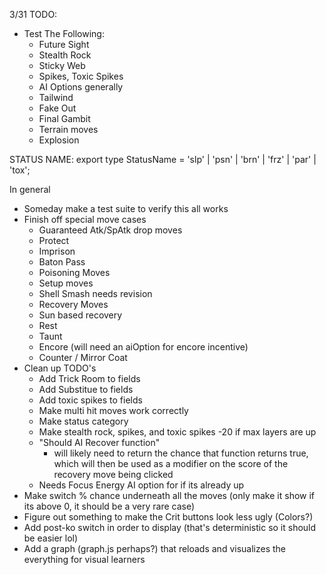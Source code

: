 3/31
TODO:
- Test The Following:
  - Future Sight
  - Stealth Rock
  - Sticky Web
  - Spikes, Toxic Spikes
  - AI Options generally
  - Tailwind
  - Fake Out
  - Final Gambit
  - Terrain moves
  - Explosion

STATUS NAME: 
export type StatusName = 'slp' | 'psn' | 'brn' | 'frz' | 'par' | 'tox';

In general
- Someday make a test suite to verify this all works
- Finish off special move cases
  - Guaranteed Atk/SpAtk drop moves
  - Protect
  - Imprison
  - Baton Pass
  - Poisoning Moves
  - Setup moves
  - Shell Smash needs revision
  - Recovery Moves
  - Sun based recovery
  - Rest
  - Taunt
  - Encore (will need an aiOption for encore incentive)
  - Counter / Mirror Coat
- Clean up TODO's
  - Add Trick Room to fields
  - Add Substitue to fields
  - Add toxic spikes to fields
  - Make multi hit moves work correctly
  - Make status category
  - Make stealth rock, spikes, and toxic spikes -20 if max layers are up
  - "Should AI Recover function"
    - will likely need to return the chance that function returns true, which will then be used as a modifier on the score of the recovery move being clicked
  - Needs Focus Energy AI option for if its already up
- Make switch % chance underneath all the moves (only make it show if its above 0, it should be a very rare case)
- Figure out something to make the Crit buttons look less ugly (Colors?)
- Add post-ko switch in order to display (that's deterministic so it should be easier lol)
- Add a graph (graph.js perhaps?) that reloads and visualizes the everything for visual learners